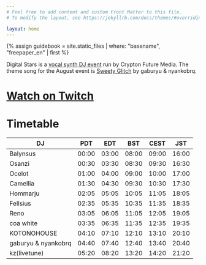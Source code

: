 ```yaml
---
# Feel free to add content and custom Front Matter to this file.
# To modify the layout, see https://jekyllrb.com/docs/themes/#overriding-theme-defaults

layout: home
---
```


{% assign guidebook = site.static_files | where: "basename", "freepaper_en" | first %}

Digital Stars is a [vocal synth DJ
event](https://digitalstars.club/hmds21/index.html) run by Crypton Future
Media. The theme song for the August event is [Sweety
Glitch](https://www.youtube.com/watch?v=GXT88-9w2aI) by gaburyu & nyankobrq.

# [Watch on Twitch](https://www.twitch.tv/cfm_official)

# Timetable

|DJ|PDT|EDT|BST|CEST|JST|
|--|---|---|---|----|---|
|Balynsus|00:00|03:00|08:00|09:00|16:00|
|Osanzi|00:30|03:30|08:30|09:30|16:30|
|Ocelot|01:00|04:00|09:00|10:00|17:00|
|Camellia|01:30|04:30|09:30|10:30|17:30|
|Hommarju|02:05|05:05|10:05|11:05|18:05|
|Fellsius|02:35|05:35|10:35|11:35|18:35|
|Reno|03:05|06:05|11:05|12:05|19:05|
|coa white|03:35|06:35|11:35|12:35|19:35|
|KOTONOHOUSE|04:10|07:10|12:10|13:10|20:10|
|gaburyu & nyankobrq|04:40|07:40|12:40|13:40|20:40|
|kz(livetune)|05:20|08:20|13:20|14:20|21:20|
